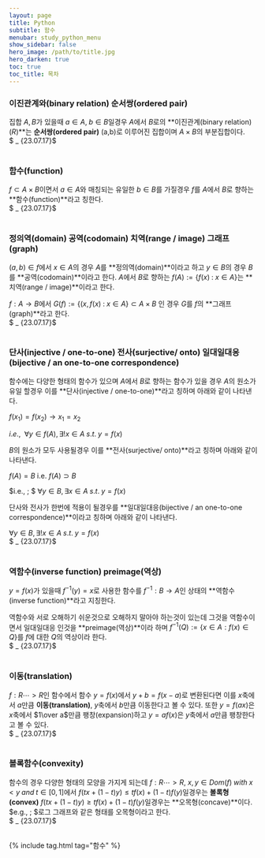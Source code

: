 ```yaml
---
layout: page
title: Python
subtitle: 함수
menubar: study_python_menu
show_sidebar: false
hero_image: /path/to/title.jpg
hero_darken: true
toc: true
toc_title: 목차
---
```


### **이진관계와(binary relation) 순서쌍(ordered pair)**

집합 $A, B$가 있을때 $a \in A, \; b \in B$일경우 $A$에서 $B$로의 **이진관계(binary relation)($R$)**는 **순서쌍(ordered pair)** (a,b)로 이루어진 집합이며 $A \times B$의 부분집합이다.  
$ _ {23.07.17}$<br/><br/>

### **함수(function)**

$f \subset A \times B$이면서 $a \in A$와 매칭되는 유일한 $b \in B$를 가질경우 $f$를 $A$에서 $B$로 향하는 **함수(function)**라고 칭한다.  
$ _ {23.07.17}$<br/><br/>

### **정의역(domain) 공역(codomain) 치역(range / image) 그래프(graph)**

$(a,b) \in f$에서 $x \in A$의 경우 $A$를 **정의역(domain)**이라고 하고 $y \in B$의 경우 $B$를 **공역(codomain)**이라고 한다. $A$에서 $B$로 향하는 $f(A) := {\{f(x) \; : \; x \in A}\}$는 **치역(range / image)**이라고 한다.

$f: A \rightarrow B$에서 $G(f) := {\{(x,f(x) \; : \; x \in A }\} \subset A \times B$ 인 경우 $G$를 $f$의 **그래프(graph)**라고 한다.  
$ _ {23.07.17}$<br/><br/>

### **단사(injective / one-to-one) 전사(surjective/ onto) 일대일대응(bijective / an one-to-one correspondence)**

함수에는 다양한 형태의 함수가 있으며 $A$에서 $B$로 향하는 함수가 있을 경우 $A$의 원소가 유일 할경우 이를 **단사(injective / one-to-one)**라고 칭하며 아래와 같이 나타낸다.

$f(x_1)=f(x_2) \rightarrow x_1=x_2$

$i.e., \;$ $\forall y \in f(A), \exists! x \in A \; s.t. \; y=f(x)$

$B$의 원소가 모두 사용될경우 이를 **전사(surjective/ onto)**라고 칭하며 아래와 같이 나타낸다.

$f(A)=B$ i.e. $f(A) \supset B$

$i.e., \; $ $\forall y \in B, \exists x \in A \; s.t. \; y=f(x)$

단사와 전사가 한번에 적용이 될경우를 **일대일대응(bijective / an one-to-one correspondence)**이라고 칭하며 아래와 같이 나타낸다.

$\forall y \in B, \exists !x \in A \; s.t. \; y=f(x)$  
$ _ {23.07.17}$<br/><br/>

### **역함수(inverse function) preimage(역상)**

$y=f(x)$가 있을때 $f^{-1}(y)=x$로 사용한 함수를 $f^{-1} : B \rightarrow A$인 상태의 **역함수(inverse function)**라고 지칭한다.

역함수와 서로 오해하기 쉬운것으로 오해하지 말아야 하는것이 있는데 그것을 역함수이면서 일대일대응 인것을 **preimage(역상)**이라 하며 $f^{-1}(Q) := {\{x \in A :f(x) \in Q }\}$를 $f$에 대한 $Q$의 역상이라 한다.  
$ _ {23.07.17}$<br/><br/>

### **이동(translation)**

$f:R \cdots> R$인 함수에서 함수 $y = f(x)$에서 $y+b=f(x-a)$로 변환된다면 이를 $x$축에서 $a$만큼 **이동(translation)**, $y$축에서 $b$만큼 이동한다고 볼 수 있다. 또한 $y=f(ax)$은 $x$축에서 $1\over a$만큼 팽창(expansion)하고 $y = af(x)$은 $y$축에서 $a$만큼 팽창한다고 볼 수 있다.  
$ _ {23.07.17}$<br/><br/>

### **볼록함수(convexity)**

함수의 경우 다양한 형태의 모양을 가지게 되는데 $f: R \cdots > R$, $x,y \in Dom(f) \; with \; x<y \; and \; t \in [0,1]$에서 $f(tx+(1-t)y) \leq tf(x)+(1-t)f(y)$일경우는 **볼록형(convex)** $f(tx+(1-t)y) \geq tf(x)+(1-t)f(y)$일경우는 **오목형(concave)**이다.  
$e.g., \; $로그 그래프와 같은 형태를 오목형이라고 한다.  
$ _ {23.07.17}$<br/><br/>

{% include tag.html tag="함수" %}